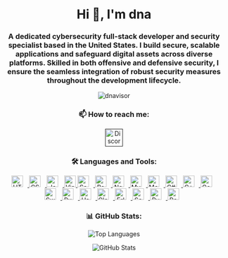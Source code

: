 <h1 align="center">Hi 👋, I'm dna</h1>
<h3 align="center">
  A dedicated cybersecurity full-stack developer and security specialist based in the United States. I build secure, scalable applications and safeguard digital assets across diverse platforms. Skilled in both offensive and defensive security, I ensure the seamless integration of robust security measures throughout the development lifecycle.
</h3>

<p align="center">
  <img src="https://komarev.com/ghpvc/?username=dnavisor&label=Profile%20views&color=0e75b6&style=flat" alt="dnavisor" />
</p>

<h3 align="center">📫 How to reach me:</h3>
<p align="center">
  <a href="" target="_blank">
    <img src="https://img.icons8.com/color/48/000000/discord-logo.png" alt="Discord" height="40" width="40" />
  </a> 
</p>

<h3 align="center">🛠 Languages and Tools:</h3>
<p align="center">
  <a href="https://developer.mozilla.org/en-US/docs/Web/HTML" target="_blank" rel="noreferrer">
    <img alt="HTML5" width="26px" src="https://cdn.jsdelivr.net/gh/devicons/devicon/icons/html5/html5-original.svg" style="padding-right:10px;" />
  </a>
  <a href="https://www.w3schools.com/css/" target="_blank" rel="noreferrer">
    <img alt="CSS3" width="26px" src="https://cdn.jsdelivr.net/gh/devicons/devicon/icons/css3/css3-original.svg" style="padding-right:10px;" />
  </a>
  <a href="https://developer.mozilla.org/en-US/docs/Web/JavaScript" target="_blank" rel="noreferrer">
    <img alt="JavaScript" width="26px" src="https://cdn.jsdelivr.net/gh/devicons/devicon/icons/javascript/javascript-original.svg" style="padding-right:10px;" />
  </a>
  <a href="https://code.visualstudio.com/" target="_blank" rel="noreferrer">
    <img alt="Visual Studio Code" width="26px" src="https://cdn.jsdelivr.net/gh/devicons/devicon/icons/vscode/vscode-original.svg" />
  </a>
  <a href="https://sass-lang.com/" target="_blank" rel="noreferrer">
    <img alt="Sass" width="26px" src="https://cdn.jsdelivr.net/gh/devicons/devicon/icons/sass/sass-original.svg" style="padding-right:10px;" />
  </a>
  <a href="https://reactjs.org/" target="_blank" rel="noreferrer">
    <img alt="React" width="26px" src="https://cdn.jsdelivr.net/gh/devicons/devicon/icons/react/react-original.svg" style="padding-right:10px;" />
  </a>
  <a href="https://nodejs.org/" target="_blank" rel="noreferrer">
    <img alt="Node.js" width="26px" src="https://cdn.jsdelivr.net/gh/devicons/devicon/icons/nodejs/nodejs-original.svg" style="padding-right:10px;" />
  </a>
  <a href="https://www.mysql.com/" target="_blank" rel="noreferrer">
    <img alt="MySQL" width="26px" src="https://cdn.jsdelivr.net/gh/devicons/devicon/icons/mysql/mysql-original.svg" style="padding-right:10px;" />
  </a>
  <a href="https://www.mongodb.com/" target="_blank" rel="noreferrer">
    <img alt="MongoDB" width="26px" src="https://cdn.jsdelivr.net/gh/devicons/devicon/icons/mongodb/mongodb-original.svg" style="padding-right:10px;" />
  </a>
  <a href="https://learn.microsoft.com/en-us/dotnet/csharp/" target="_blank" rel="noreferrer">
    <img alt="C#" width="26px" src="https://cdn.jsdelivr.net/gh/devicons/devicon/icons/csharp/csharp-original.svg" style="padding-right:10px;" />
  </a>
  <a href="https://isocpp.org/" target="_blank" rel="noreferrer">
    <img alt="C++" width="26px" src="https://cdn.jsdelivr.net/gh/devicons/devicon/icons/cplusplus/cplusplus-original.svg" style="padding-right:10px;" />
  </a>
  <a href="https://golang.org/" target="_blank" rel="noreferrer">
    <img alt="Go" width="26px" src="https://cdn.jsdelivr.net/gh/devicons/devicon/icons/go/go-original.svg" style="padding-right:10px;" />
  </a>
  <a href="https://www.swift.org/" target="_blank" rel="noreferrer">
    <img alt="Swift" width="26px" src="https://cdn.jsdelivr.net/gh/devicons/devicon/icons/swift/swift-original.svg" style="padding-right:10px;" />
  </a>
  <a href="https://www.ruby-lang.org/" target="_blank" rel="noreferrer">
    <img alt="Ruby" width="26px" src="https://cdn.jsdelivr.net/gh/devicons/devicon/icons/ruby/ruby-original.svg" style="padding-right:10px;" />
  </a>
  <a href="https://www.haskell.org/" target="_blank" rel="noreferrer">
    <img alt="Haskell" width="26px" src="https://cdn.jsdelivr.net/gh/devicons/devicon/icons/haskell/haskell-original.svg" style="padding-right:10px;" />
  </a>
  <a href="https://clojure.org/" target="_blank" rel="noreferrer">
    <img alt="Clojure" width="26px" src="https://cdn.jsdelivr.net/gh/devicons/devicon/icons/clojure/clojure-original.svg" style="padding-right:10px;" />
  </a>
  <a href="https://www.erlang.org/" target="_blank" rel="noreferrer">
    <img alt="Erlang" width="26px" src="https://cdn.jsdelivr.net/gh/devicons/devicon/icons/erlang/erlang-original.svg" style="padding-right:10px;" />
  </a>
  <a href="https://www.scala-lang.org/" target="_blank" rel="noreferrer">
    <img alt="Scala" width="26px" src="https://cdn.jsdelivr.net/gh/devicons/devicon/icons/scala/scala-original.svg" style="padding-right:10px;" />
  </a>
  <a href="https://www.rust-lang.org/" target="_blank" rel="noreferrer">
    <img alt="Rust" width="26px" src="https://rust-lang.org/logos/rust-logo-512x512.png" style="padding-right:10px;" />
  </a>
  <a href="https://www.perl.org/" target="_blank" rel="noreferrer">
    <img alt="Perl" width="26px" src="https://cdn.jsdelivr.net/gh/devicons/devicon/icons/perl/perl-original.svg" style="padding-right:10px;" />
  </a>
</p>

<h3 align="center">📊 GitHub Stats:</h3>
<p align="center">
  <img src="https://github-readme-stats.vercel.app/api/top-langs?username=dnavisor&show_icons=true&locale=en&layout=compact&theme=dark&cache_900" alt="Top Languages" />
</p>
<p align="center">
  <img src="https://github-readme-stats.vercel.app/api?username=dnavisor&show_icons=true&locale=en&theme=darkcache_900" alt="GitHub Stats" />
</p>
